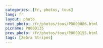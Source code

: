 ```yaml
---
categories: [fr, photos, tous]
lang: fr
layout: photo
next_photo: /fr/photos/tous/P0000086.html
picname: P0000135
prev_photo: /fr/photos/tous/P0000155.html
tags: [Zebra Stripes]
---
```

